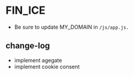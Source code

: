 # FIN_ICE
- Be sure to update MY_DOMAIN in `/js/app.js.`
## change-log
- implement agegate
- implement cookie consent
